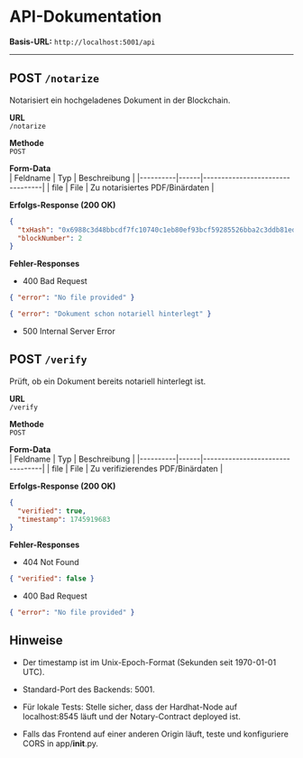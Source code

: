 # API-Dokumentation

**Basis-URL:** `http://localhost:5001/api`

---

## POST `/notarize`

Notarisiert ein hochgeladenes Dokument in der Blockchain.

**URL**  
`/notarize`

**Methode**  
`POST`

**Form-Data**  
| Feldname | Typ  | Beschreibung                    |
|----------|------|---------------------------------|
| file     | File | Zu notarisiertes PDF/Binärdaten |

**Erfolgs-Response (200 OK)**  
```json
{
  "txHash": "0x6988c3d48bbcdf7fc10740c1eb80ef93bcf59285526bba2c3ddb81edaeee723e",
  "blockNumber": 2
}
````
**Fehler-Responses**
- 400 Bad Request
```json
{ "error": "No file provided" }

{ "error": "Dokument schon notariell hinterlegt" }
```
- 500 Internal Server Error

## POST `/verify`

Prüft, ob ein Dokument bereits notariell hinterlegt ist.

**URL**  
`/verify`

**Methode**  
`POST`

**Form-Data**  
| Feldname | Typ  | Beschreibung                    |
|----------|------|---------------------------------|
| file     | File | Zu verifizierendes PDF/Binärdaten |

**Erfolgs-Response (200 OK)**  
```json
{
  "verified": true,
  "timestamp": 1745919683
}
````
**Fehler-Responses**
- 404 Not Found
```json
{ "verified": false }
```
- 400 Bad Request
```json
{ "error": "No file provided" }
```

## Hinweise
- Der timestamp ist im Unix-Epoch-Format (Sekunden seit 1970-01-01 UTC).

- Standard-Port des Backends: 5001.

- Für lokale Tests: Stelle sicher, dass der Hardhat-Node auf localhost:8545 läuft und der Notary-Contract deployed ist.

- Falls das Frontend auf einer anderen Origin läuft, teste und konfiguriere CORS in app/__init__.py.
